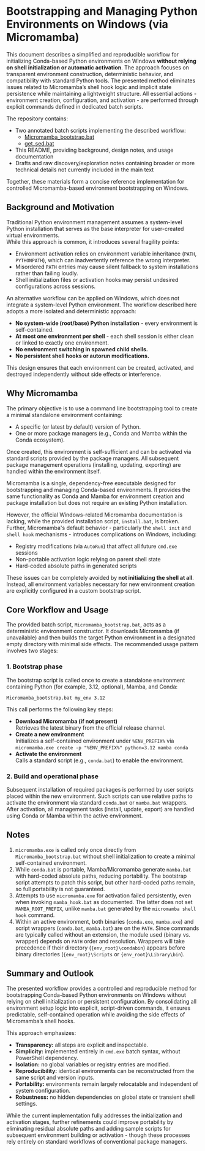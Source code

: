 # **Bootstrapping and Managing Python Environments on Windows (via Micromamba)**

This document describes a simplified and reproducible workflow for initializing Conda-based Python environments on Windows **without relying on shell initialization or automatic activation**. The approach focuses on transparent environment construction, deterministic behavior, and compatibility with standard Python tools. The presented method eliminates issues related to Micromamba’s shell hook logic and implicit state persistence while maintaining a lightweight structure. All essential actions - environment creation, configuration, and activation - are performed through explicit commands defined in dedicated batch scripts.

The repository contains:
- Two annotated batch scripts implementing the described workflow:    
    - [Micromamba_bootstrap.bat](https://github.com/pchemguy/Field-Notes/blob/main/03-python-env-windows/Micromamba_bootstrap.bat)
    - [get_sed.bat](https://github.com/pchemguy/Field-Notes/blob/main/03-python-env-windows/get_sed.bat)
- This README, providing background, design notes, and usage documentation
- Drafts and raw discovery/exploration notes containing broader or more technical details not currently included in the main text

Together, these materials form a concise reference implementation for controlled Micromamba-based environment bootstrapping on Windows.

## **Background and Motivation**

Traditional Python environment management assumes a system-level Python installation that serves as the base interpreter for user-created virtual environments.  
While this approach is common, it introduces several fragility points:
- Environment activation relies on environment variable inheritance (`PATH`, `PYTHONPATH`), which can inadvertently reference the wrong interpreter.
- Misordered `PATH` entries may cause silent fallback to system installations rather than failing loudly.
- Shell initialization files or activation hooks may persist undesired configurations across sessions.

An alternative workflow can be applied on Windows, which does not integrate a system-level Python environment. The workflow described here adopts a more isolated and deterministic approach:
- **No system-wide (root/base) Python installation** - every environment is self-contained.
- **At most one environment per shell** - each shell session is either clean or linked to exactly one environment.
- **No environment switching in spawned child shells.**
- **No persistent shell hooks or autorun modifications.**

This design ensures that each environment can be created, activated, and destroyed independently without side effects or interference.

## **Why Micromamba**

The primary objective is to use a command line bootstrapping tool to create a minimal standalone environment containing:
- A specific (or latest by default) version of Python.
- One or more package managers (e.g., Conda and Mamba within the Conda ecosystem).

Once created, this environment is self-sufficient and can be activated via standard scripts provided by the package managers. All subsequent package management operations (installing, updating, exporting) are handled within the environment itself.

Micromamba is a single, dependency-free executable designed for bootstrapping and managing Conda-based environments. It provides the same functionality as Conda and Mamba for environment creation and package installation but does not require an existing Python installation.

However, the official Windows-related Micromamba documentation is lacking, while the provided installation script, `install.bat`, is broken. Further,
Micromamba's default behavior - particularly the `shell init` and `shell hook` mechanisms - introduces complications on Windows, including:
- Registry modifications (via `AutoRun`) that affect all future `cmd.exe` sessions
- Non-portable activation logic relying on parent shell state
- Hard-coded absolute paths in generated scripts

These issues can be completely avoided by **not initializing the shell at all**. Instead, all environment variables necessary for new environment creation are explicitly configured in a custom bootstrap script.

## **Core Workflow and Usage**

The provided batch script, `Micromamba_bootstrap.bat`, acts as a deterministic environment constructor. It downloads Micromamba (if unavailable) and then builds the target Python environment in a designated empty directory with minimal side effects. The recommended usage pattern involves two stages:

### **1. Bootstrap phase**

The bootstrap script is called once to create a standalone environment containing Python (for example, 3.12, optional), Mamba, and Conda:

```batch
Micromamba_bootstrap.bat my_env 3.12
```

This call performs the following key steps:
- **Download Micromamba (if not present)**  
    Retrieves the latest binary from the official release channel.
- **Create a new environment**  
    Initializes a self-contained environment under `%ENV_PREFIX%` via  
    `micromamba.exe create -p "%ENV_PREFIX%" python=3.12 mamba conda`  
- **Activate the environment**  
    Calls a standard script (e.g., `conda.bat`) to enable the environment.

### **2. Build and operational phase**

Subsequent installation of required packages is performed by user scripts placed within the new environment. Such scripts can use relative paths to activate the environment via standard `conda.bat` or `mamba.bat` wrappers. After activation, all management tasks (install, update, export) are handled using Conda or Mamba within the active environment.

## **Notes**

1. `micromamba.exe` is called only once directly from `Micromamba_bootstrap.bat` without shell initialization to create a minimal self-contained environment.
2. While `conda.bat` is portable, Mamba/Micromamba generate `mamba.bat` with hard-coded absolute paths, reducing portability. The bootstrap script attempts to patch this script, but other hard-coded paths remain, so full portability is not guaranteed.
3. Attempts to use `micromamba.exe` for activation failed persistently, even when invoking `mamba_hook.bat` as documented. The latter does not set `MAMBA_ROOT_PREFIX`, unlike `mamba.bat` generated by the `micromamba shell hook` command.    
4. Within an active environment, both binaries (`conda.exe`, `mamba.exe`) and script wrappers (`conda.bat`, `mamba.bat`) are on the `PATH`. Since commands are typically called without an extension, the module used (binary vs. wrapper) depends on `PATH` order and resolution. Wrappers will take precedence if their directory (`{env_root}\condabin`) appears before binary directories (`{env_root}\Scripts` or `{env_root}\Library\bin`).

## **Summary and Outlook**

The presented workflow provides a controlled and reproducible method for bootstrapping Conda-based Python environments on Windows without relying on shell initialization or persistent configuration. By consolidating all environment setup logic into explicit, script-driven commands, it ensures predictable, self-contained operation while avoiding the side effects of Micromamba’s shell hooks.

This approach emphasizes:
- **Transparency:** all steps are explicit and inspectable.
- **Simplicity:** implemented entirely in `cmd.exe` batch syntax, without PowerShell dependency.
- **Isolation:** no global variables or registry entries are modified.
- **Reproducibility:** identical environments can be reconstructed from the same script and version inputs.
- **Portability:** environments remain largely relocatable and independent of system configuration.
- **Robustness:** no hidden dependencies on global state or transient shell settings.

While the current implementation fully addresses the initialization and activation stages, further refinements could improve portability by eliminating residual absolute paths and adding sample scripts for subsequent environment building or activation - though these processes rely entirely on standard workflows of conventional package managers.
